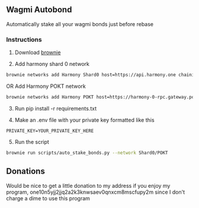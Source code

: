 ## Wagmi Autobond
Automatically stake all your wagmi bonds just before rebase

### Instructions

1. Download [brownie](https://github.com/eth-brownie/brownie)

2. Add harmony shard 0 network
```bash
brownie networks add Harmony Shard0 host=https://api.harmony.one chainid=1666600000 explorer=https://explorer.harmony.one/ 
```

OR Add Harmony POKT network

```bash
brownie networks add Harmony POKT host=https://harmony-0-rpc.gateway.pokt.network chainid=1666600000 explorer=https://explorer.harmony.one/ 
```

3. Run pip install -r requirements.txt

4. Make an .env file with your private key formatted like this
```env
PRIVATE_KEY=YOUR_PRIVATE_KEY_HERE
```
5. Run the script
```bash
brownie run scripts/auto_stake_bonds.py --network Shard0/POKT
```

## Donations
Would be nice to get a little donation to my address if you enjoy my program, one10n5yjj2jjq2a2k3knwsaev0qnxcm8mscfupy2m since I don't charge a dime to use this program